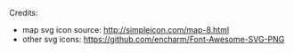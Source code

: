 Credits:

* map svg icon source: http://simpleicon.com/map-8.html
* other svg icons: https://github.com/encharm/Font-Awesome-SVG-PNG
